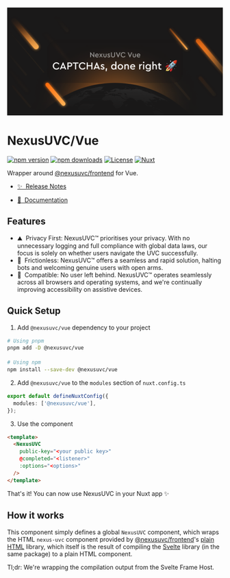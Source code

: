![](social.png)

# NexusUVC/Vue

[![npm version][npm-version-src]][npm-version-href]
[![npm downloads][npm-downloads-src]][npm-downloads-href]
[![License][license-src]][license-href]
[![Nuxt][nuxt-src]][nuxt-href]

Wrapper around [@nexusuvc/frontend](https://npm.im/@nexusuvc/frontend) for Vue.

- [✨ &nbsp;Release Notes](/CHANGELOG.md)
<!-- - [🏀 Online playground](https://stackblitz.com/github/your-org/@nexusuvc/vue?file=playground%2Fapp.vue) -->
- [📖 &nbsp;Documentation](https://docs.nexuspipe.com/uvc/integrating/)

## Features

<!-- Highlight some of the features your module provide here -->

- ⛰ &nbsp;Privacy First: NexusUVC™ prioritises your privacy. With no unnecessary logging and full compliance with global data laws, our focus is solely on whether users navigate the UVC successfully.
- 🚠 &nbsp;Frictionless: NexusUVC™ offers a seamless and rapid solution, halting bots and welcoming genuine users with open arms.
- 👋 &nbsp;Compatible: No user left behind. NexusUVC™ operates seamlessly across all browsers and operating systems, and we're continually improving accessibility on assistive devices.

## Quick Setup

1. Add `@nexusuvc/vue` dependency to your project

```zsh
# Using pnpm
pnpm add -D @nexusuvc/vue

# Using npm
npm install --save-dev @nexusuvc/vue
```

2. Add `@nexusuvc/vue` to the `modules` section of `nuxt.config.ts`

```ts
export default defineNuxtConfig({
  modules: ['@nexusuvc/vue'],
});
```

3. Use the component

```html
<template>
  <NexusUVC
    public-key="<your public key>"
    @completed="<listener>"
    :options="<options>"
  />
</template>
```

That's it! You can now use NexusUVC in your Nuxt app ✨

## How it works

This component simply defines a global `NexusUVC` component, which wraps the HTML `nexus-uvc` component provided by [@nexusuvc/frontend](https://github.com/NexusPIPE/uvc-frontend/tree/master)'s [plain HTML](https://github.com/NexusPIPE/uvc-frontend/tree/master/examples/plain) library, which itself is the result of compiling the [Svelte](https://github.com/NexusPIPE/uvc-frontend/tree/master/examples/svelte) library (in the same package) to a plain HTML component.

Tl;dr: We're wrapping the compilation output from the Svelte Frame Host.

<!-- Badges -->

[npm-version-src]: https://img.shields.io/npm/v/@nexusuvc/vue/latest.svg?style=flat&colorA=18181B&colorB=28CF8D
[npm-version-href]: https://npmjs.com/package/@nexusuvc/vue
[npm-downloads-src]: https://img.shields.io/npm/dm/@nexusuvc/vue.svg?style=flat&colorA=18181B&colorB=28CF8D
[npm-downloads-href]: https://npmjs.com/package/@nexusuvc/vue
[license-src]: https://img.shields.io/npm/l/@nexusuvc/vue.svg?style=flat&colorA=18181B&colorB=28CF8D
[license-href]: https://npmjs.com/package/@nexusuvc/vue
[nuxt-src]: https://img.shields.io/badge/Nuxt-18181B?logo=nuxt.js
[nuxt-href]: https://nuxt.com
